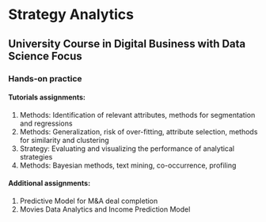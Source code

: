 # Strategy Analytics
## University Course in Digital Business with Data Science Focus

### Hands-on practice

#### Tutorials assignments:
<ol>
<li> Methods: Identification of relevant attributes, methods for segmentation and regressions

<li>Methods: Generalization, risk of over-fitting, attribute selection, methods for similarity and clustering

<li>Strategy: Evaluating and visualizing the performance of analytical strategies

<li>Methods: Bayesian methods, text mining, co-occurrence, profiling
</ol>

#### Additional assignments:
<ol>
<li>Predictive Model for M&A deal completion
<li>Movies Data Analytics and Income Prediction Model
</ol>
